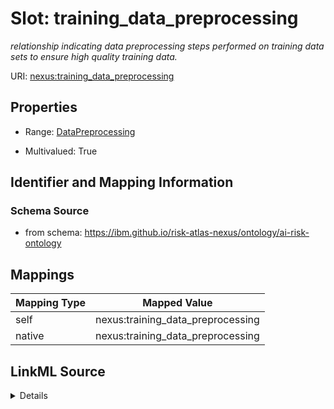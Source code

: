

# Slot: training_data_preprocessing


_relationship indicating data preprocessing steps performed on training data sets to ensure high quality training data._





URI: [nexus:training_data_preprocessing](https://ibm.github.io/risk-atlas-nexus/ontology/training_data_preprocessing)



<!-- no inheritance hierarchy -->








## Properties

* Range: [DataPreprocessing](DataPreprocessing.md)

* Multivalued: True





## Identifier and Mapping Information







### Schema Source


* from schema: https://ibm.github.io/risk-atlas-nexus/ontology/ai-risk-ontology




## Mappings

| Mapping Type | Mapped Value |
| ---  | ---  |
| self | nexus:training_data_preprocessing |
| native | nexus:training_data_preprocessing |




## LinkML Source

<details>
```yaml
name: training_data_preprocessing
description: relationship indicating data preprocessing steps performed on training
  data sets to ensure high quality training data.
from_schema: https://ibm.github.io/risk-atlas-nexus/ontology/ai-risk-ontology
rank: 1000
alias: training_data_preprocessing
range: DataPreprocessing
multivalued: true
inlined: false

```
</details>
